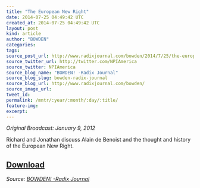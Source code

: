 ```yaml
---
title: "The European New Right"
date: 2014-07-25 04:49:42 UTC
created_at: 2014-07-25 04:49:42 UTC
layout: post
kind: article
author: "BOWDEN"
categories: 
tags: 
source_post_url: http://www.radixjournal.com/bowden/2014/7/25/the-european-new-right
source_twitter_url: http://twitter.com/NPIAmerica
source_twitter: NPIAmerica
source_blog_name: "BOWDEN! -Radix Journal"
source_blog_slug: bowden-radix-journal
source_blog_url: http://www.radixjournal.com/bowden/
source_image_url: 
tweet_id:
permalink: /mntr/:year/:month/:day/:title/
feature-img: 
excerpt:
---
```

<p><em>Original Broadcast: January 9, 2012</em>  </p>

<p>Richard and Jonathan discuss Alain de Benoist and the thought and history of the European New Right.</p>



<h2><a href="https://soundcloud.com/radixjournal/the-european-new-right">Download</a></h2><div class="">
    <i>Source: <a href="http://www.radixjournal.com/bowden/">BOWDEN! -Radix Journal</a></i>
</div>

